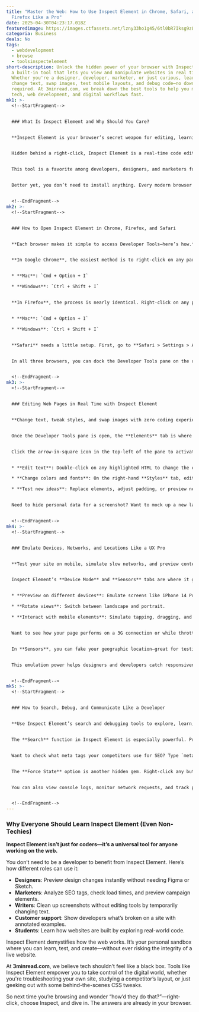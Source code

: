 ```yaml
---
title: "Master the Web: How to Use Inspect Element in Chrome, Safari, and
  Firefox Like a Pro"
date: 2025-04-30T04:23:17.018Z
featuredimage: https://images.ctfassets.net/lzny33ho1g45/6tl0bR7Iksg9zLxaLYQZKG/5b1f6ae648071253485f5629f0e63ce5/chrome_inspect_element_1.jpg?w=1520&fm=avif&q=31&fit=thumb&h=760
categoria: Business
deals: No
tags:
  - webdevelopment
  - browse
  - toolsinspectelement
short-description: Unlock the hidden power of your browser with Inspect Element,
  a built-in tool that lets you view and manipulate websites in real time.
  Whether you're a designer, developer, marketer, or just curious, learn how to
  change text, swap images, test mobile layouts, and debug code—no downloads
  required. At 3minread.com, we break down the best tools to help you master
  tech, web development, and digital workflows fast.
mk1: >-
  <!--StartFragment-->


  ### What Is Inspect Element and Why Should You Care?


  **Inspect Element is your browser’s secret weapon for editing, learning, and debugging websites.**


  Hidden behind a right-click, Inspect Element is a real-time code editor baked into Chrome, Firefox, and Safari. With it, you can see a site’s HTML and CSS, manipulate them on the fly, analyze how fast a page loads, and even test how a design looks on different devices—all without touching the original code or affecting the live site.


  This tool is a favorite among developers, designers, and marketers for its ability to instantly test style changes, identify problems in layout, and preview tweaks before making them permanent. Want to see how a different headline, font size, or button color would look? Need to diagnose why a page looks broken on mobile? Inspect Element has you covered.


  Better yet, you don’t need to install anything. Every modern browser includes this functionality out of the box—you just need to know where to look and how to use it.


  <!--EndFragment-->
mk2: >-
  <!--StartFragment-->


  ### How to Open Inspect Element in Chrome, Firefox, and Safari


  **Each browser makes it simple to access Developer Tools—here’s how.**


  **In Google Chrome**, the easiest method is to right-click on any part of a webpage and choose **Inspect**. Alternatively, go to the kebab menu (three vertical dots), click **More Tools**, then **Developer Tools**. Or use the shortcut:


  * **Mac**: `Cmd + Option + I`

  * **Windows**: `Ctrl + Shift + I`


  **In Firefox**, the process is nearly identical. Right-click on any page and choose **Inspect**. Or go through the hamburger menu (three horizontal lines), select **More Tools**, and click **Web Developer Tools**. Shortcut:


  * **Mac**: `Cmd + Option + I`

  * **Windows**: `Ctrl + Shift + I`


  **Safari** needs a little setup. First, go to **Safari > Settings > Advanced** and enable “Show features for web developers.” Then right-click any element and select **Inspect Element** to launch the tool.


  In all three browsers, you can dock the Developer Tools pane on the right, left, or bottom of the window—or pop it into a separate window entirely. This flexibility allows you to keep working without sacrificing screen space.


  <!--EndFragment-->
mk3: >-
  <!--StartFragment-->


  ### Editing Web Pages in Real Time with Inspect Element


  **Change text, tweak styles, and swap images with zero coding experience required.**


  Once the Developer Tools pane is open, the **Elements** tab is where the magic happens. This view lets you interact with the site’s HTML and CSS directly.


  Click the arrow-in-square icon in the top-left of the pane to activate selection mode, then hover over any part of the webpage. The associated code will be highlighted in the Developer Tools pane. You can then:


  * **Edit text**: Double-click on any highlighted HTML to change the copy.

  * **Change colors and fonts**: On the right-hand **Styles** tab, edit CSS properties like `color`, `font-size`, or `background-image`.

  * **Test new ideas**: Replace elements, adjust padding, or preview new layouts instantly. Your changes are local and reset when you reload the page.


  Need to hide personal data for a screenshot? Want to mock up a new layout for your homepage? Inspect Element gives you the control without needing Photoshop or access to your site’s backend.


  <!--EndFragment-->
mk4: >-
  <!--StartFragment-->


  ### Emulate Devices, Networks, and Locations Like a UX Pro


  **Test your site on mobile, simulate slow networks, and preview content as if you were in another country.**


  Inspect Element’s **Device Mode** and **Sensors** tabs are where it goes from cool to game-changing. By clicking the phone/tablet icon in the top-left of the Developer pane, you can toggle Device Mode. Here, you can:


  * **Preview on different devices**: Emulate screens like iPhone 14 Pro or Surface Duo.

  * **Rotate views**: Switch between landscape and portrait.

  * **Interact with mobile elements**: Simulate tapping, dragging, and scrolling.


  Want to see how your page performs on a 3G connection or while throttled? Go to **More tools > Network conditions** and select a slower network profile. You can even go fully offline to see what breaks.


  In **Sensors**, you can fake your geographic location—great for testing location-based content. Want to see what a Berlin user sees on Google? Just set your coordinates and refresh.


  This emulation power helps designers and developers catch responsiveness issues early and ensure great UX across devices and scenarios.


  <!--EndFragment-->
mk5: >-
  <!--StartFragment-->


  ### How to Search, Debug, and Communicate Like a Developer


  **Use Inspect Element’s search and debugging tools to explore, learn, and collaborate better.**


  The **Search** function in Inspect Element is especially powerful. Press `Cmd + F` or `Ctrl + F` in the Elements pane to search the HTML, or open the full search tab to search across every file on the page—CSS, JS, images, and more.


  Want to check what meta tags your competitors use for SEO? Type `meta name` and get the full picture. Need to see how a site’s color palette is applied? Search for a specific hex code like `#ff4a00` to find all related elements.


  The **Force State** option is another hidden gem. Right-click any button or link and simulate states like `:hover` or `:focus` to test how styles change on interaction. Want to make your CTA button pop more on hover? Try different colors and border styles until it feels just right.


  You can also view console logs, monitor network requests, and track performance bottlenecks—all directly in your browser. For developers and QA testers, this is essential. For marketers and content teams, it’s a smart way to communicate exactly what you want changed and where.


  <!--EndFragment-->
---
```

<!--StartFragment-->

### Why Everyone Should Learn Inspect Element (Even Non-Techies)

**Inspect Element isn’t just for coders—it’s a universal tool for anyone working on the web.**

You don’t need to be a developer to benefit from Inspect Element. Here’s how different roles can use it:

* **Designers**: Preview design changes instantly without needing Figma or Sketch.
* **Marketers**: Analyze SEO tags, check load times, and preview campaign elements.
* **Writers**: Clean up screenshots without editing tools by temporarily changing text.
* **Customer support**: Show developers what’s broken on a site with annotated examples.
* **Students**: Learn how websites are built by exploring real-world code.

Inspect Element demystifies how the web works. It’s your personal sandbox where you can learn, test, and create—without ever risking the integrity of a live website.

At **3minread.com**, we believe tech shouldn’t feel like a black box. Tools like Inspect Element empower you to take control of the digital world, whether you're troubleshooting your own site, studying a competitor’s layout, or just geeking out with some behind-the-scenes CSS tweaks.

So next time you’re browsing and wonder “how’d they do that?”—right-click, choose Inspect, and dive in. The answers are already in your browser.

<!--EndFragment-->